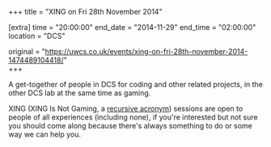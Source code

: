 +++
title = "XING on Fri 28th November 2014"

[extra]
time = "20:00:00"
end_date = "2014-11-29"
end_time = "02:00:00"
location = "DCS"

original = "https://uwcs.co.uk/events/xing-on-fri-28th-november-2014-1474489104418/"    
+++

A get-together of people in DCS for coding and other related projects, in the other DCS lab at the same time as gaming.

XING (XING Is Not Gaming, a [recursive acronym](https://en.wikipedia.org/wiki/Recursive_acronym)) sessions are open to people of all experiences (including none), if you're interested but not sure you should come along because there's always something to do or some way we can help you.

